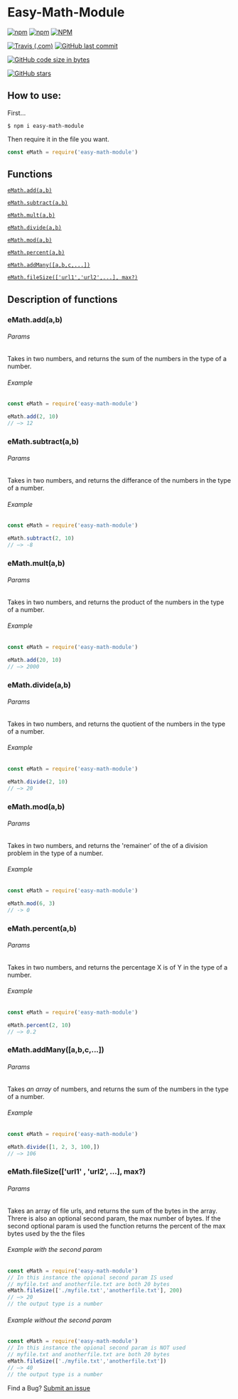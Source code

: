 # Easy-Math-Module




[![npm](https://img.shields.io/npm/v/easy-math-module.svg?color=green&label=version)](https://github.com/Gninoskcaj/easy-math-module/releases)
[![npm](https://img.shields.io/npm/v/easy-math-module.svg?color=green&label=npm)](https://www.npmjs.com/package/easy-math-module)
[![NPM](https://img.shields.io/npm/l/easy-math-module.svg)](https://angular.io/license)

[![Travis (.com)](https://img.shields.io/travis/com/gninoskcaj/easy-math-module.svg)](https://travis-ci.com/Gninoskcaj/easy-math-module/builds/112863753)
[![GitHub last commit](https://img.shields.io/github/last-commit/gninoskcaj/easy-math-module.svg)](https://github.com/Gninoskcaj/easy-math-module/commits/master)

[![GitHub code size in bytes](https://img.shields.io/github/languages/code-size/gninoskcaj/easy-math-module.svg)](https://github.com/Gninoskcaj/easy-math-module)

[![GitHub stars](https://img.shields.io/github/stars/gninoskcaj/easy-math-module.svg?color=green)](https://github.com/Gninoskcaj/easy-math-module)







## How to use:


First...
```shell
$ npm i easy-math-module
```
Then require it in the file you want.
```js
const eMath = require('easy-math-module')
```
## Functions

[`
eMath.add(a,b)
`](#eMathaddab)

[`
eMath.subtract(a,b)
`](#eMathsubtractab)

[`
eMath.mult(a,b)
`](#emathmultab)

[`
eMath.divide(a,b)
`](#emathdivideab)

[`
eMath.mod(a,b)
`](#emathmodab)

[`
eMath.percent(a,b)
`](#emathpercentab)

[`
eMath.addMany([a,b,c,...])
`](#emathaddManya,b,c,)

[`
eMath.fileSize(['url1','url2',...], max?)
`](#emathfilesize)


## Description of functions

### eMath.add(a,b)
###### Params
Takes in two numbers, and returns the sum of the numbers in the type of a number.
###### Example
```js
const eMath = require('easy-math-module')

eMath.add(2, 10)
// –> 12
```
### eMath.subtract(a,b)
###### Params
Takes in two numbers, and returns the differance of the numbers in the type of a number.
###### Example
```js
const eMath = require('easy-math-module')

eMath.subtract(2, 10)
// –> -8
```







### eMath.mult(a,b)

###### Params
Takes in two numbers, and returns the product of the numbers in the type of a number.
###### Example
```js
const eMath = require('easy-math-module')

eMath.add(20, 10)
// –> 2000 
```

### eMath.divide(a,b)
###### Params
Takes in two numbers, and returns the quotient of the numbers in the type of a number.
###### Example
```js
const eMath = require('easy-math-module')

eMath.divide(2, 10)
// –> 20
```




### eMath.mod(a,b)
###### Params
Takes in two numbers, and returns the 'remainer' of the of a division problem in the type of a number.
###### Example
```js
const eMath = require('easy-math-module')

eMath.mod(6, 3)
// -> 0
```



### eMath.percent(a,b)
###### Params
Takes in two numbers, and returns the percentage X is of Y in the type of a number.
###### Example
```js
const eMath = require('easy-math-module')

eMath.percent(2, 10)
// –> 0.2
```




### eMath.addMany([a,b,c,...])
###### Params
Takes *an array* of numbers, and returns the sum of the numbers in the type of a number.
###### Example
```js
const eMath = require('easy-math-module')

eMath.divide([1, 2, 3, 100,])
// –> 106
```


### eMath.fileSize(['url1' , 'url2', ...], max?)
###### Params
Takes an array of file urls, and returns the sum of the bytes in the array. Threre is also an optional second param, the max number of bytes. If the second optional param is used the function returns the percent of the max bytes used by the the files
###### Example with the second param
```js
const eMath = require('easy-math-module')
// In this instance the opional second param IS used
// myfile.txt and anotherfile.txt are both 20 bytes
eMath.fileSize(['./myfile.txt','anotherfile.txt'], 200)
// –> 20
// the output type is a number	
```

###### Example without the second param
```js
const eMath = require('easy-math-module')
// In this instance the opional second param is NOT used
// myfile.txt and anotherfile.txt are both 20 bytes
eMath.fileSize(['./myfile.txt','anotherfile.txt'])
// –> 40
// the output type is a number
```
Find a Bug?
[Submit an issue](https://github.com/Gninoskcaj/easy-math-module/issues/new/choose)
